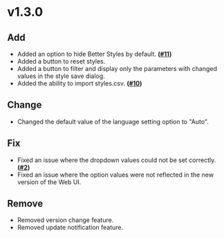 # v1.3.0
## Add
- Added an option to hide Better Styles by default. **([#11])**
- Added a button to reset styles.
- Added a button to filter and display only the parameters with changed values in the style save dialog.
- Added the ability to import styles.csv. **([#10])**
## Change
- Changed the default value of the language setting option to "Auto".
## Fix
- Fixed an issue where the dropdown values could not be set correctly. **([#2])**
- Fixed an issue where the option values were not reflected in the new version of the Web UI.
## Remove
- Removed version change feature.
- Removed update notification feature.

<!-- Issue links -->
[#2]: https://github.com/eideehi/sd-webui-better-styles/issues/2
[#10]: https://github.com/eideehi/sd-webui-better-styles/issues/10
[#11]: https://github.com/eideehi/sd-webui-better-styles/issues/11
